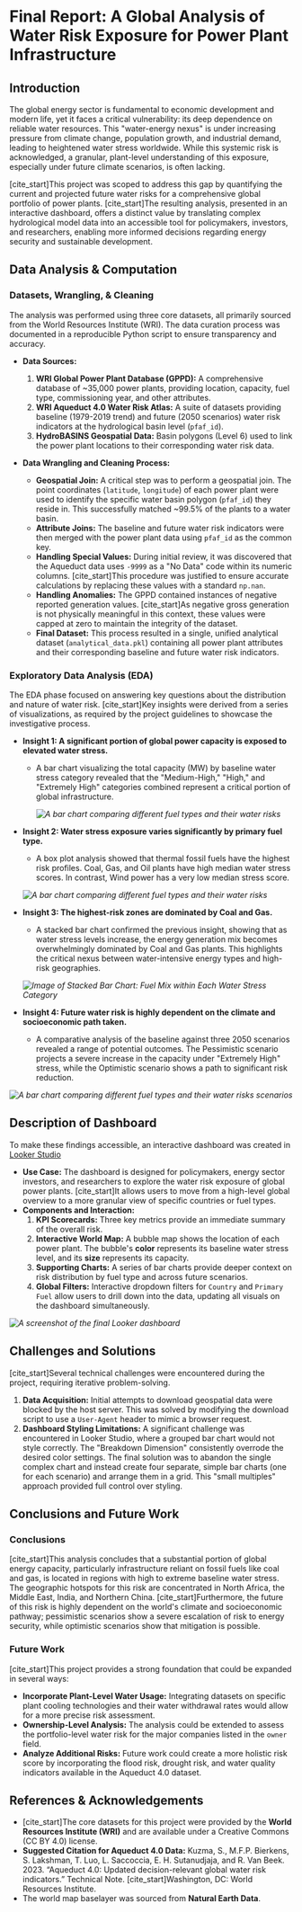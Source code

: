 # Final Report: A Global Analysis of Water Risk Exposure for Power Plant Infrastructure

## Introduction

The global energy sector is fundamental to economic development and modern life, yet it faces a critical vulnerability: its deep dependence on reliable water resources. This "water-energy nexus" is under increasing pressure from climate change, population growth, and industrial demand, leading to heightened water stress worldwide. While this systemic risk is acknowledged, a granular, plant-level understanding of this exposure, especially under future climate scenarios, is often lacking.

[cite_start]This project was scoped to address this gap by quantifying the current and projected future water risks for a comprehensive global portfolio of power plants. [cite_start]The resulting analysis, presented in an interactive dashboard, offers a distinct value by translating complex hydrological model data into an accessible tool for policymakers, investors, and researchers, enabling more informed decisions regarding energy security and sustainable development.

## Data Analysis & Computation

### Datasets, Wrangling, & Cleaning

The analysis was performed using three core datasets, all primarily sourced from the World Resources Institute (WRI). The data curation process was documented in a reproducible Python script to ensure transparency and accuracy.

* **Data Sources:**
    1.  **WRI Global Power Plant Database (GPPD):** A comprehensive database of ~35,000 power plants, providing location, capacity, fuel type, commissioning year, and other attributes.
    2.  **WRI Aqueduct 4.0 Water Risk Atlas:** A suite of datasets providing baseline (1979-2019 trend) and future (2050 scenarios) water risk indicators at the hydrological basin level (`pfaf_id`).
    3.  **HydroBASINS Geospatial Data:** Basin polygons (Level 6) used to link the power plant locations to their corresponding water risk data.

* **Data Wrangling and Cleaning Process:**
    * **Geospatial Join:** A critical step was to perform a geospatial join. The point coordinates (`latitude`, `longitude`) of each power plant were used to identify the specific water basin polygon (`pfaf_id`) they reside in. This successfully matched ~99.5% of the plants to a water basin.
    * **Attribute Joins:** The baseline and future water risk indicators were then merged with the power plant data using `pfaf_id` as the common key.
    * **Handling Special Values:** During initial review, it was discovered that the Aqueduct data uses `-9999` as a "No Data" code within its numeric columns. [cite_start]This procedure was justified to ensure accurate calculations by replacing these values with a standard `np.nan`.
    * **Handling Anomalies:** The GPPD contained instances of negative reported generation values. [cite_start]As negative gross generation is not physically meaningful in this context, these values were capped at zero to maintain the integrity of the dataset.
    * **Final Dataset:** This process resulted in a single, unified analytical dataset (`analytical_data.pkl`) containing all power plant attributes and their corresponding baseline and future water risk indicators.

### Exploratory Data Analysis (EDA)

The EDA phase focused on answering key questions about the distribution and nature of water risk. [cite_start]Key insights were derived from a series of visualizations, as required by the project guidelines to showcase the investigative process.

* **Insight 1: A significant portion of global power capacity is exposed to elevated water stress.**
    * A bar chart visualizing the total capacity (MW) by baseline water stress category revealed that the "Medium-High," "High," and "Extremely High" categories combined represent a critical portion of global infrastructure.
  
      *![A bar chart comparing different fuel types and their water risks](images/total_capacity_by_stress.png)*

* **Insight 2: Water stress exposure varies significantly by primary fuel type.**
    * A box plot analysis showed that thermal fossil fuels have the highest risk profiles. Coal, Gas, and Oil plants have high median water stress scores. In contrast, Wind power has a very low median stress score.
      
     *![A bar chart comparing different fuel types and their water risks](images/chart1.png)*

* **Insight 3: The highest-risk zones are dominated by Coal and Gas.**
    * A stacked bar chart confirmed the previous insight, showing that as water stress levels increase, the energy generation mix becomes overwhelmingly dominated by Coal and Gas plants. This highlights the critical nexus between water-intensive energy types and high-risk geographies.
      
     *![Image of Stacked Bar Chart: Fuel Mix within Each Water Stress Category](images/chart3.png)*

* **Insight 4: Future water risk is highly dependent on the climate and socioeconomic path taken.**
    * A comparative analysis of the baseline against three 2050 scenarios revealed a range of potential outcomes. The Pessimistic scenario projects a severe increase in the capacity under "Extremely High" stress, while the Optimistic scenario shows a path to significant risk reduction.
      
 *![A bar chart comparing different fuel types and their water risks scenarios](images/insight4.png)*

## Description of Dashboard

To make these findings accessible, an interactive dashboard was created in [Looker Studio](https://lookerstudio.google.com/reporting/db75b288-9c6b-4b15-8dd8-f35e03fd3b10.)

* **Use Case:** The dashboard is designed for policymakers, energy sector investors, and researchers to explore the water risk exposure of global power plants. [cite_start]It allows users to move from a high-level global overview to a more granular view of specific countries or fuel types.
* **Components and Interaction:**
    1.  **KPI Scorecards:** Three key metrics provide an immediate summary of the overall risk.
    2.  **Interactive World Map:** A bubble map shows the location of each power plant. The bubble's **color** represents its baseline water stress level, and its **size** represents its capacity.
    3.  **Supporting Charts:** A series of bar charts provide deeper context on risk distribution by fuel type and across future scenarios.
    4.  **Global Filters:** Interactive dropdown filters for `Country` and `Primary Fuel` allow users to drill down into the data, updating all visuals on the dashboard simultaneously.

 *![A screenshot of the final Looker dashboard](images/Water_Risk_Dashboard.png)*


## Challenges and Solutions

[cite_start]Several technical challenges were encountered during the project, requiring iterative problem-solving.

1.  **Data Acquisition:** Initial attempts to download geospatial data were blocked by the host server. This was solved by modifying the download script to use a `User-Agent` header to mimic a browser request.
2.  **Dashboard Styling Limitations:** A significant challenge was encountered in Looker Studio, where a grouped bar chart would not style correctly. The "Breakdown Dimension" consistently overrode the desired color settings. The final solution was to abandon the single complex chart and instead create four separate, simple bar charts (one for each scenario) and arrange them in a grid. This "small multiples" approach provided full control over styling.

## Conclusions and Future Work

### Conclusions

[cite_start]This analysis concludes that a substantial portion of global energy capacity, particularly infrastructure reliant on fossil fuels like coal and gas, is located in regions with high to extreme baseline water stress. The geographic hotspots for this risk are concentrated in North Africa, the Middle East, India, and Northern China. [cite_start]Furthermore, the future of this risk is highly dependent on the world's climate and socioeconomic pathway; pessimistic scenarios show a severe escalation of risk to energy security, while optimistic scenarios show that mitigation is possible.

### Future Work

[cite_start]This project provides a strong foundation that could be expanded in several ways:

* **Incorporate Plant-Level Water Usage:** Integrating datasets on specific plant cooling technologies and their water withdrawal rates would allow for a more precise risk assessment.
* **Ownership-Level Analysis:** The analysis could be extended to assess the portfolio-level water risk for the major companies listed in the `owner` field.
* **Analyze Additional Risks:** Future work could create a more holistic risk score by incorporating the flood risk, drought risk, and water quality indicators available in the Aqueduct 4.0 dataset.

## References & Acknowledgements

* [cite_start]The core datasets for this project were provided by the **World Resources Institute (WRI)** and are available under a Creative Commons (CC BY 4.0) license.
* **Suggested Citation for Aqueduct 4.0 Data:** Kuzma, S., M.F.P. Bierkens, S. Lakshman, T. Luo, L. Saccoccia, E. H. Sutanudjaja, and R. Van Beek. 2023. “Aqueduct 4.0: Updated decision-relevant global water risk indicators.” Technical Note. [cite_start]Washington, DC: World Resources Institute.
* The world map baselayer was sourced from **Natural Earth Data**.

